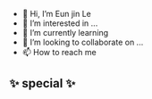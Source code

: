 - 👋 Hi, I’m Eun jin Le
- 👀 I’m interested in ...
- 🌱 I’m currently learning
- 💞️ I’m looking to collaborate on ...
- 📫 How to reach me

 ✨ special ✨
-
